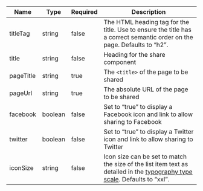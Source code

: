 | Name      | Type    | Required | Description                                                                                                                                                      |
| --------- | ------- | -------- | ---------------------------------------------------------------------------------------------------------------------------------------------------------------- |
| titleTag  | string  | false    | The HTML heading tag for the title. Use to ensure the title has a correct semantic order on the page. Defaults to “h2”.                                          |
| title     | string  | false    | Heading for the share component                                                                                                                                  |
| pageTitle | string  | true     | The `<title>` of the page to be shared                                                                                                                           |
| pageUrl   | string  | true     | The absolute URL of the page to be shared                                                                                                                        |
| facebook  | boolean | false    | Set to “true” to display a Facebook icon and link to allow sharing to Facebook                                                                                   |
| twitter   | boolean | false    | Set to “true” to display a Twitter icon and link to allow sharing to Twitter                                                                                     |
| iconSize  | string  | false    | Icon size can be set to match the size of the list item text as detailed in the [typography type scale](/foundations/typography/#type-scale). Defaults to “xxl”. |
